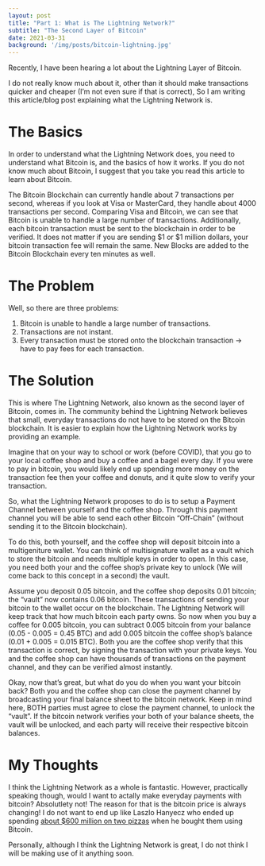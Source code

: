 ```yaml
---
layout: post
title: "Part 1: What is The Lightning Network?"
subtitle: "The Second Layer of Bitcoin"
date: 2021-03-31
background: '/img/posts/bitcoin-lightning.jpg'
---
```


Recently, I have been hearing a lot about the Lightning Layer of Bitcoin.

I do not really know much about it, other than it should make transactions quicker and cheaper (I’m not even sure if that is correct), So I am writing this article/blog post explaining what the Lightning Network is.

# The Basics
In order to understand what the Lightning Network does, you need to understand what Bitcoin is, and the basics of how it works. If you do not know much about Bitcoin, I suggest that you take you read this article to learn about Bitcoin.

The Bitcoin Blockchain can currently handle about 7 transactions per second, whereas if you look at Visa or MasterCard, they handle about 4000 transactions per second. Comparing Visa and Bitcoin, we can see that Bitcoin is unable to handle a large number of transactions. Additionally, each bitcoin transaction must be sent to the blockchain in order to be verified. It does not matter if you are sending $1 or $1 million dollars, your bitcoin transaction fee will remain the same. New Blocks are added to the Bitcoin Blockchain every ten minutes as well.

# The Problem
Well, so there are three problems: 
1. Bitcoin is unable to handle a large number of transactions.
2. Transactions are not instant.
3. Every transaction must be stored onto the blockchain transaction -> have to pay fees for each transaction.

# The Solution
This is where The Lightning Network, also known as the second layer of Bitcoin, comes in. The community behind the Lightning Network believes that small, everyday transactions do not have to be stored on the Bitcoin blockchain. It is easier to explain how the Lightning Network works by providing an example.

Imagine that on your way to school or work (before COVID), that you go to your local coffee shop and buy a coffee and a bagel every day. If you were to pay in bitcoin, you would likely end up spending more money on the transaction fee then your coffee and donuts, and it quite slow to verify your transaction.

So, what the Lightning Network proposes to do is to setup a Payment Channel between yourself and the coffee shop. Through this payment channel you will be able to send each other Bitcoin “Off-Chain” (without sending it to the Bitcoin blockchain).

To do this, both yourself, and the coffee shop will deposit bitcoin into a multigeniture wallet. You can think of multisignature wallet as a vault which to store the bitcoin and needs multiple keys in order to open. In this case, you need both your and the coffee shop’s private key to unlock (We will come back to this concept in a second) the vault.

Assume you deposit 0.05 bitcoin, and the coffee shop deposits 0.01 bitcoin; the “vault” now contains 0.06 bitcoin. These transactions of sending your bitcoin to the wallet occur on the blockchain. The Lightning Network will keep track that how much bitcoin each party owns. So now when you buy a coffee for 0.005 bitcoin, you can subtract 0.005 bitcoin from your balance (0.05 - 0.005 = 0.45 BTC) and add 0.005 bitcoin the coffee shop’s balance (0.01 + 0.005 = 0.015 BTC). Both you are the coffee shop verify that this transaction is correct, by signing the transaction with your private keys. You and the coffee shop can have thousands of transactions on the payment channel, and they can be verified almost instantly.

Okay, now that’s great, but what do you do when you want your bitcoin back? Both you and the coffee shop can close the payment channel by broadcasting your final balance sheet to the bitcoin network. Keep in mind here, BOTH parties must agree to close the payment channel, to unlock the “vault”. If the bitcoin network verifies your both of your balance sheets, the vault will be unlocked, and each party will receive their respective bitcoin balances.

# My Thoughts
I think the Lightning Network as a whole is fantastic. However, practically speaking though, would I want to actally make everyday payments with bitcoin? Absolutlety not! The reason for that is the bitcoin price is always changing! I do not want to end up like Laszlo Hanyecz who ended up spending [about $600 million on two pizzas](https://www.businessinsider.com/bitcoin-surge-means-laszlo-hanyecz-paid-316-million-two-pizzas-2021-3#:~:text=The%20programmer%20Laszlo%20Hanyecz%20has,as%20%22Bitcoin%20Pizza%20Day.%22) when he bought them using Bitcoin.

Personally, although I think the Lightning Network is great, I do not think I will be making use of it anything soon.


